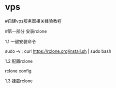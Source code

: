 # vps
#自建vps服务器相关经验教程

#第一部分 安装rclone

1.1 一键安装命令

sudo -v ; curl https://rclone.org/install.sh | sudo bash

1.2 配置rclone

rclone config

1.3 挂载rclone

